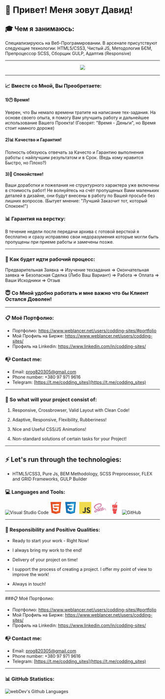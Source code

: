 <!--⏱🏆📌📈🕐📊😤📋📭🌱⚡️🎯🔧😇✨👋🙈🎓💻💗-->

# 👋 Привет! Меня зовут Давид!

## 🎓 Чем я занимаюсь:

Специализируюсь на Веб-Програмировании. В арсенале присутствуют следующие технологии: HTML5/CSS3, Чистый JS, Методология БЄМ, Препроцессор SCSS, Сборщик GULP, Адаптив (Responsive)

---

<p align="center">
  <img src="https://readme-typing-svg.demolab.com/?lines=🙈+Hello+There!;✨+Turn+Your+Dreams+Into+Achievements!...;💗+Nice+to+Meet+You!&font=Fira%20Code&center=true&width=800&height=50&duration=3000&pause=500&font-weight=700&fons-size=50">
</p>

---

### 📈 Вместе со Мной, Вы Преобретаете:

#### 1)🕐 Время! 
Уверен, что Вы немало времени тратите на написание тех-задания. На основе своего опыта, я помогу Вам улучшить работу и дальнейшее использование Вашего Проекта! (Говорят: "Время - Деньги", но Время стоит намного дороже)

#### 2)📊 Качество и Гарантия!
Полность обязуюсь отвечать за Качесто и Гарантию выполнения работы с найлучшим результатом и в Срок. (Ведь кому нравится Быстро, но Плохо?)

#### 3)😤 Спокойствие!
Ваши доработки и пожелания не структурного характера уже включены в стоимость работ! Не волнуйтесь на счёт пропущеных Вами маленьких деталей в дизайне, они будут внесены в работу по Вашей просьбе без лишних вопросов. (Бытует мнение: "Лучший Заказчит тот, который Спокоен!")

### 📊 Гарантия на верстку: <br>
В течение недели после передачи архива с готовой версткой я бесплатно и сразу исправляю свои недоразумения которые могли быть пропущены при приеме работы и замечены позже.

---

### 🔧 Как будет идти рабочий процесс:
Предварительная Заявка => Изучение техзадания => Окончательная заявка => Безопасная Сделка (Либо Ваш Вариант) => Работа => Оплата => Ваши Исходники => Отзыв

### 😇 Со Мной удобно работать и мне важно что бы Клиент Остался Доволен!

---

### 📋 Моё Портфолио:

- Портфолио: https://www.weblancer.net/users/codding-sites/#portfolio
- Мой Профиль на Бирже: https://www.weblancer.net/users/codding-sites/
- Профиль на Linkedin: https://www.linkedin.com/in/codding-sites/


### 📭 Contact me:

- Email: prog820305@gmail.com
- Phone number: +380 97 971 9616
- Telegram: [https://t.me/codding_sites](https://t.me/codding_sites)
  
---

### 🌱 So what will your project consist of:

1) Responsive, Crossbrowser, Valid Layout with Clean Code!

2) Adaptive, Responsive, Flexibility, Rubberiness!

3) Nice and Useful CSS/JS Animations!

4) Non-standard solutions of certain tasks for your Project!

---

## ⚡️ Let's run through the technologies:

- HTML5/CSS3, Pure Js, BEM Methodology, SCSS Preprocessor, FLEX and GRID Frameworks, GULP Builder

### 💻 Languages and Tools:
<div>
  <img alt="Visual Studio Code" width="40px" src="https://cdn.jsdelivr.net/gh/devicons/devicon/icons/vscode/vscode-original.svg" />
  <img src="https://github.com/devicons/devicon/blob/master/icons/html5/html5-original.svg" title="html5" alt="html5" width="40" height="40"/>&nbsp
  <img src="https://github.com/devicons/devicon/blob/master/icons/css3/css3-original.svg" title="css" alt="css" width="40" height="40"/>&nbsp
  <img src="https://github.com/devicons/devicon/blob/master/icons/javascript/javascript-original.svg" title="javascript" alt="javascript" width="40" height="40"/>&nbsp
  <img src="https://github.com/devicons/devicon/blob/master/icons/sass/sass-original.svg" title="sass/scss" alt="sass/scss" width="40" height="40"/>&nbsp
  <img src="https://raw.githubusercontent.com/devicons/devicon/master/icons/gulp/gulp-plain.svg" title="gulp" alt="gulp" width="40" height="40" />
  <img alt="GitHub" width="40px" src="https://user-images.githubusercontent.com/3369400/139447912-e0f43f33-6d9f-45f8-be46-2df5bbc91289.png" />
</div>

---

### 🎯 Responsibility and Positive Qualities:

- Ready to start your work - Right Now!

- I always bring my work to the end!

- Delivery of your project on time!

- I support the process of creating a project. I offer my point of view to improve the work!

- Always in touch!

---

###📋 Моё Портфолио:

- Портфолио: https://www.weblancer.net/users/codding-sites/#portfolio
- Мой Профиль на Бирже: https://www.weblancer.net/users/codding-sites/
- Профиль на Linkedin: https://www.linkedin.com/in/codding-sites/
  

### 📭 Contact me:

- Email: prog820305@gmail.com
- Phone number: +380 97 971 9616
- Telegram: [https://t.me/codding_sites](https://t.me/codding_sites)

---

### 📊 GitHub Statistics:

<img height="195px" alt="webDev's Github Languages" src="https://github-readme-stats-sigma-five.vercel.app/api/top-langs/?username=codding-sites&layout=compact&theme=vision-friendly-dark" />
